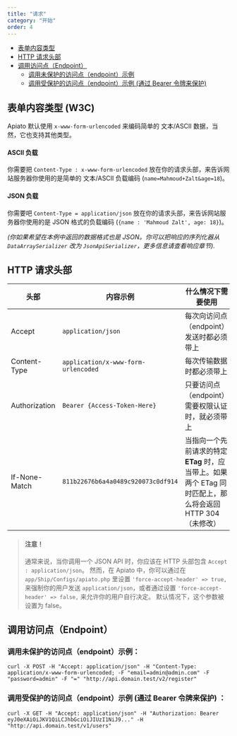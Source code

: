 ```yaml
---
title: "请求"
category: "开始"
order: 4
---
```


* [表单内容类型](#form-content-types)
* [HTTP 请求头部](#send-http-req)
* [调用访问点（Endpoint）](#call-EP)
  * [调用未保护的访问点（endpoint）示例](#call-unprotected-EP)
  * [调用受保护的访问点（endpoint）示例 (通过 Bearer 令牌来保护) ](#call-protected-EP)

<a name="form-content-types"></a>
## 表单内容类型 (W3C)

Apiato 默认使用 `x-www-form-urlencoded` 来编码简单的 文本/ASCII 数据，当然，它也支持其他类型。

#### ASCII 负载

你需要把 `Content-Type : x-www-form-urlencoded` 放在你的请求头部，来告诉网站服务器你使用的是简单的 文本/ASCII 负载编码 (`name=Mahmoud+Zalt&age=18`)。

#### JSON 负载

你需要吧 `Content-Type = application/json` 放在你的请求头部，来告诉网站服务器你使用的是 JSON 格式的负载编码 (`{name : 'Mahmoud Zalt', age: 18}`)。

*(你如果希望在本例中返回的数据格式也是 JSON。你可以把响应的序列化器从 `DataArraySerializer` 改为 `JsonApiSerializer`，更多信息请查看响应章节).*

<a name="send-http-req"></a>
## HTTP 请求头部

| 头部          |  内容示例                             | 什么情况下需要使用                                                              |
|---------------|-------------------------------------|------------------------------------------------------------------------------|
| Accept        | `application/json`                  | 每次向访问点（endpoint）发送时都必须带上                                              |
| Content-Type  | `application/x-www-form-urlencoded` | 每次传输数据时都必须带上                                                         |
| Authorization | `Bearer {Access-Token-Here}`        | 只要访问点（endpoint）需要权限认证时，就必须带上                                      |
| If-None-Match | `811b22676b6a4a0489c920073c0df914`  | 当指向一个先前请求的特定 **ETag** 时，应当带上。如果两个 ETag 同时匹配上，那么将会返回 HTTP 304（未修改）|


> #### 注意！
>
> 通常来说，当你调用一个 JSON API 时，你应该在 HTTP 头部包含 `Accept : application/json`。 
> 然而，在 Apiato 中，你可以通过在 `app/Ship/Configs/apiato.php` 里设置 `'force-accept-header' => true,` 
> 来强制你的用户发送 `application/json`，或者通过设置 `'force-accept-header' => false,` 来允许你的用户自行决定。
> 默认情况下，这个参数被设置为 false。

<a name="call-EP"></a>
## 调用访问点（Endpoint）

<a name="call-unprotected-EP"></a>
### 调用未保护的访问点（endpoint）示例：

```shell
curl -X POST -H "Accept: application/json" -H "Content-Type: application/x-www-form-urlencoded; -F "email=admin@admin.com" -F "password=admin" -F "=" "http://api.domain.test/v2/register"
```

<a name="call-protected-EP"></a>
### 调用受保护的访问点（endpoint）示例 (通过 Bearer 令牌来保护) ：

```shell
curl -X GET -H "Accept: application/json" -H "Authorization: Bearer eyJ0eXAiOiJKV1QiLCJhbGciOiJIUzI1NiJ9..." -H "http://api.domain.test/v1/users"
```

